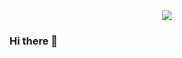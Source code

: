 

<div align="center">
  <img src="https://media.giphy.com/media/v1.Y2lkPTc5MGI3NjExZTk0YzAxYTc0ZGQzYmNkY2ViNDM0YjFiMDc0OGJmOTg3YzdiNWUzMCZlcD12MV9pbnRlcm5hbF9naWZzX2dpZklkJmN0PWc/PevaIJLfMbPmvqzd1f/giphy.gif" transform="rotate(90deg)" >

</div>

### Hi there 👋

<!--
**AnnaAWojtowicz/AnnaAWojtowicz** is a ✨ _special_ ✨ repository because its `README.md` (this file) appears on your GitHub profile.

Here are some ideas to get you started:

- 🔭 I’m currently working on ...
- 🌱 I’m currently learning JavaScript and React

- 💬 Ask me about ... if I want to work with you!
- 📫 How to reach me: ...

- ⚡ Fun fact: I'm older than Boulder Dash!
-->
